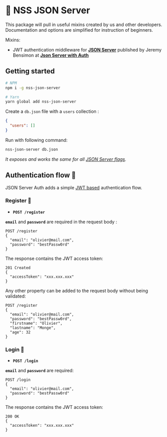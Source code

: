 # 🔐 NSS JSON Server

This package will pull in useful mixins created by us and other developers. Documentation and options are simplified for instruction of beginners.

Mixins:

* JWT authentication middleware for **[JSON Server](https://github.com/typicode/json-server)** published by Jeremy Bensimon at **[Json Server with Auth](https://github.com/jeremyben/json-server-auth)**

## Getting started

```bash
# NPM
npm i -g nss-json-server

# Yarn
yarn global add nss-json-server
```

Create a `db.json` file with a `users` collection :

```json
{
  "users": []
}
```

Run with following command:

```bash
nss-json-server db.json
```

_It exposes and works the same for all [JSON Server flags](https://github.com/typicode/json-server#cli-usage)._

## Authentication flow 🔑

JSON Server Auth adds a simple [JWT based](https://jwt.io/) authentication flow.

### Register 👥

- **`POST /register`**

**`email`** and **`password`** are required in the request body :

```http
POST /register
{
  "email": "olivier@mail.com",
  "password": "bestPassw0rd"
}
```

The response contains the JWT access token:

```http
201 Created
{
  "accessToken": "xxx.xxx.xxx"
}
```

Any other property can be added to the request body without being validated:

```http
POST /register
{
  "email": "olivier@mail.com",
  "password": "bestPassw0rd",
  "firstname": "Olivier",
  "lastname": "Monge",
  "age": 32
}
```

### Login 🛂

- **`POST /login`**

**`email`** and **`password`** are required:

```http
POST /login
{
  "email": "olivier@mail.com",
  "password": "bestPassw0rd"
}
```

The response contains the JWT access token:

```http
200 OK
{
  "accessToken": "xxx.xxx.xxx"
}
```
